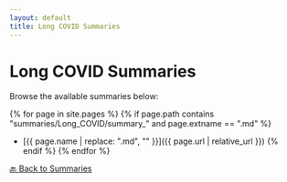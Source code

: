 ```yaml
---
layout: default
title: Long COVID Summaries
---
```


# Long COVID Summaries
Browse the available summaries below:

{% for page in site.pages %}
  {% if page.path contains "summaries/Long_COVID/summary_" and page.extname == ".md" %}
  - [{{ page.name | replace: ".md", "" }}]({{ page.url | relative_url }})
  {% endif %}
{% endfor %}

[🔙 Back to Summaries](../index.md)
